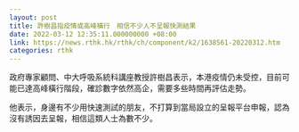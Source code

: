 ```yaml
---
layout: post
title: 許樹昌指疫情或高峰橫行　相信不少人不呈報快測結果
date: 2022-03-12 12:35:11.000000000 +08:00
link: https://news.rthk.hk/rthk/ch/component/k2/1638561-20220312.htm
categories: rthk
---
```


政府專家顧問、中大呼吸系統科講座教授許樹昌表示，本港疫情仍未受控，目前可能已達高峰橫行階段，確診數字依然高企，需要多些時間再評估走勢。

他表示，身邊有不少用快速測試的朋友，不打算到當局設立的呈報平台申報，認為沒有誘因去呈報，相信這類人士為數不少。
